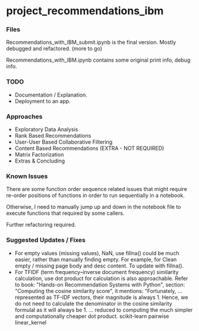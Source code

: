 # project\_recommendations\_ibm

### Files
Recommendations\_with\_IBM\_submit.ipynb is the final version. Mostly debugged and refactored. (more to go)

Recommendations\_with\_IBM\.ipynb contains some original print info, debug info.

### TODO
- Documentation / Explanation.
- Deployment to an app.

### Approaches

- Exploratory Data Analysis
- Rank Based Recommendations
- User-User Based Collaborative Filtering
- Content Based Recommendations (EXTRA - NOT REQUIRED)
- Matrix Factorization
- Extras & Concluding

### Known Issues
There are some function order sequence related issues that might require re-order positions of functions
in order to run sequentially in a notebook. 

Otherwise, I need to manually jump up and down in the notebook file to 
execute functions that required by some callers. 

Further refactoring required. 

### Suggested Updates / Fixes

- For empty values (missing values), NaN, use fillna() could be much easier, rather than manually finding empty. For example, 
for Clean empty / missing page body and desc content. To update with fillna().
- For TFIDF (term frequency–inverse document frequency) similarity calculation, use dot product for calculation is also approachable.
Refer to book: "Hands-on Recommendation Systems with Python", section: "Computing the cosine similarity score", it mentions: 
"Fortunately, ... represented as TF-IDF vectors, their magnitude is always 1. Hence, we do not need to calculate the denominator in the cosine similarity formulal as it will always be 1. 
... reduced to computing the much simpler and computationally cheaper dot product. scikit-learn pairwise linear_kernel

